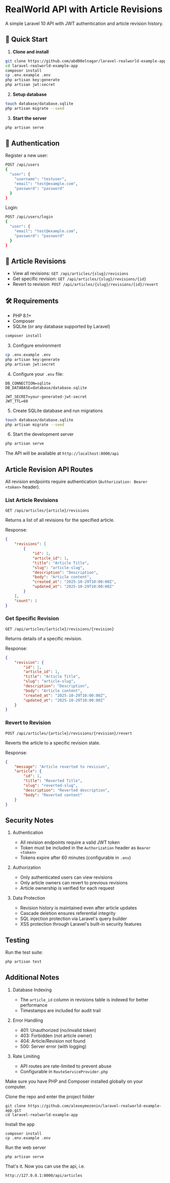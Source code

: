 # RealWorld API with Article Revisions

A simple Laravel 10 API with JWT authentication and article revision history.

## 🚀 Quick Start

1. **Clone and install**
```bash
git clone https://github.com/abd00elnagar/laravel-realworld-example-app.git
cd laravel-realworld-example-app
composer install
cp .env.example .env
php artisan key:generate
php artisan jwt:secret
```

2. **Setup database**
```bash
touch database/database.sqlite
php artisan migrate --seed
```

3. **Start the server**
```bash
php artisan serve
```

## 🔑 Authentication

Register a new user:
```bash
POST /api/users
{
  "user": {
    "username": "testuser",
    "email": "test@example.com",
    "password": "password"
  }
}
```

Login:
```bash
POST /api/users/login
{
  "user": {
    "email": "test@example.com",
    "password": "password"
  }
}
```

## 📝 Article Revisions

- View all revisions: `GET /api/articles/{slug}/revisions`
- Get specific revision: `GET /api/articles/{slug}/revisions/{id}`
- Revert to revision: `POST /api/articles/{slug}/revisions/{id}/revert`

## 🛠 Requirements
- PHP 8.1+
- Composer
- SQLite (or any database supported by Laravel)

```bash
composer install
```

3. Configure environment
```bash
cp .env.example .env
php artisan key:generate
php artisan jwt:secret
```

4. Configure your `.env` file:
```env
DB_CONNECTION=sqlite
DB_DATABASE=database/database.sqlite

JWT_SECRET=your-generated-jwt-secret
JWT_TTL=60
```

5. Create SQLite database and run migrations
```bash
touch database/database.sqlite
php artisan migrate --seed
```

6. Start the development server
```bash
php artisan serve
```

The API will be available at `http://localhost:8000/api`

## Article Revision API Routes

All revision endpoints require authentication (`Authorization: Bearer <token>` header).

### List Article Revisions
```
GET /api/articles/{article}/revisions
```
Returns a list of all revisions for the specified article.

Response:
```json
{
    "revisions": [
        {
            "id": 1,
            "article_id": 1,
            "title": "Article Title",
            "slug": "article-slug",
            "description": "Description",
            "body": "Article content",
            "created_at": "2025-10-29T10:00:00Z",
            "updated_at": "2025-10-29T10:00:00Z"
        }
    ],
    "count": 1
}
```

### Get Specific Revision
```
GET /api/articles/{article}/revisions/{revision}
```
Returns details of a specific revision.

Response:
```json
{
    "revision": {
        "id": 1,
        "article_id": 1,
        "title": "Article Title",
        "slug": "article-slug",
        "description": "Description",
        "body": "Article content",
        "created_at": "2025-10-29T10:00:00Z",
        "updated_at": "2025-10-29T10:00:00Z"
    }
}
```

### Revert to Revision
```
POST /api/articles/{article}/revisions/{revision}/revert
```
Reverts the article to a specific revision state.

Response:
```json
{
    "message": "Article reverted to revision",
    "article": {
        "id": 1,
        "title": "Reverted Title",
        "slug": "reverted-slug",
        "description": "Reverted description",
        "body": "Reverted content"
    }
}
```

## Security Notes

1. Authentication
   - All revision endpoints require a valid JWT token
   - Token must be included in the `Authorization` header as `Bearer <token>`
   - Tokens expire after 60 minutes (configurable in `.env`)

2. Authorization
   - Only authenticated users can view revisions
   - Only article owners can revert to previous revisions
   - Article ownership is verified for each request

3. Data Protection
   - Revision history is maintained even after article updates
   - Cascade deletion ensures referential integrity
   - SQL injection protection via Laravel's query builder
   - XSS protection through Laravel's built-in security features

## Testing

Run the test suite:
```bash
php artisan test
```

## Additional Notes

1. Database Indexing
   - The `article_id` column in revisions table is indexed for better performance
   - Timestamps are included for audit trail

2. Error Handling
   - 401: Unauthorized (no/invalid token)
   - 403: Forbidden (not article owner)
   - 404: Article/Revision not found
   - 500: Server error (with logging)

3. Rate Limiting
   - API routes are rate-limited to prevent abuse
   - Configurable in `RouteServiceProvider.php`

Make sure you have PHP and Composer installed globally on your computer.

Clone the repo and enter the project folder

```
git clone https://github.com/alexeymezenin/laravel-realworld-example-app.git
cd laravel-realworld-example-app
```

Install the app

```
composer install
cp .env.example .env
```

Run the web server

```
php artisan serve
```

That's it. Now you can use the api, i.e.

```
http://127.0.0.1:8000/api/articles
```
